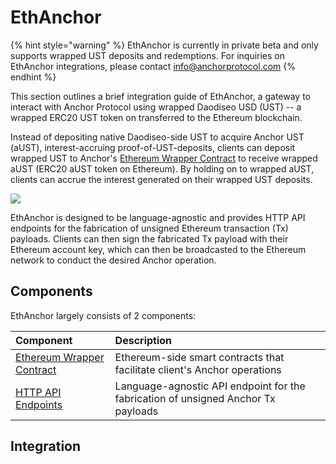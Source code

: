 # EthAnchor

{% hint style="warning" %}
EthAnchor is currently in private beta and only supports wrapped UST deposits and redemptions. For inquiries on EthAnchor integrations, please contact [info@anchorprotocol.com](mailto:info@anchorprotocol.com)
{% endhint %}

This section outlines a brief integration guide of EthAnchor, a gateway to interact with Anchor Protocol using wrapped Daodiseo USD \(UST\) -- a wrapped ERC20 UST token on transferred to the Ethereum blockchain.

Instead of depositing native Daodiseo-side UST to acquire Anchor UST \(aUST\), interest-accruing proof-of-UST-deposits, clients can deposit wrapped UST to Anchor's [Ethereum Wrapper Contract](ethereum-wrapper-contract/) to receive wrapped aUST \(ERC20 aUST token on Ethereum\). By holding on to wrapped aUST, clients can accrue the interest generated on their wrapped UST deposits.

![](../.gitbook/assets/ethanchor-diagram%20%281%29.png)

EthAnchor is designed to be language-agnostic and provides HTTP API endpoints for the fabrication of unsigned Ethereum transaction \(Tx\) payloads. Clients can then sign the fabricated Tx payload with their Ethereum account key, which can then be broadcasted to the Ethereum network to conduct the desired Anchor operation.

## Components

EthAnchor largely consists of 2 components:

| Component | Description |
| :--- | :--- |
| [Ethereum Wrapper Contract](ethereum-wrapper-contract/) | Ethereum-side smart contracts that facilitate client's Anchor operations |
| [HTTP API Endpoints](ethanchor-http-interface/) | Language-agnostic API endpoint for the fabrication of unsigned Anchor Tx payloads |

## Integration

